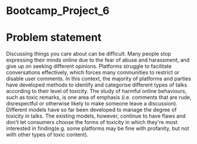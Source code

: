 # Bootcamp_Project_6

# Problem statement

Discussing things you care about can be difficult. Many people stop expressing their minds online due to the fear of abuse and harassment, and give up on seeking different opinions. Platforms struggle to facilitate conversations effectively, which forces many communities to restrict or disable user comments. In this context, the majority of platforms and parties have developed methods to identify and categorise different types of talks according to their level of toxicity. The study of harmful online behaviours, such as toxic remarks, is one area of emphasis (i.e. comments that are rude, disrespectful or otherwise likely to make someone leave a discussion). Different models have so far been developed to manage the degree of toxicity in talks. The existing models, however, continue to have flaws and don't let consumers choose the forms of toxicity in which they're most interested in finding(e.g. some platforms may be fine with profanity, but not with other types of toxic content).

